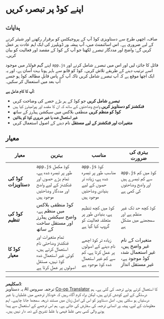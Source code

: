 <!--
CO_OP_TRANSLATOR_METADATA:
{
  "original_hash": "c162b3b3a1cafc1483c8015e9b266f0d",
  "translation_date": "2025-10-22T15:08:43+00:00",
  "source_file": "6-space-game/3-moving-elements-around/assignment.md",
  "language_code": "ur"
}
-->
# اپنے کوڈ پر تبصرہ کریں

## ہدایات

صاف، اچھی طرح سے دستاویزی کوڈ آپ کے پروجیکٹس کو برقرار رکھنے اور شیئر کرنے کے لیے ضروری ہے۔ اس اسائنمنٹ میں، آپ پیشہ ور ڈویلپرز کی ایک اہم عادت پر عمل کریں گے: واضح اور مددگار تبصرے لکھنا جو آپ کے کوڈ کے مقصد اور فعالیت کو بیان کریں۔

اپنے گیم فولڈر میں موجود `app.js` فائل کا جائزہ لیں اور اس میں تبصرے شامل کرنے اور اسے ترتیب دینے کے طریقے تلاش کریں۔ کوڈ کو قابو سے باہر ہونا بہت آسان ہے، اور یہ ایک اچھا موقع ہے کہ آپ تبصرے شامل کریں تاکہ آپ کے پاس قابلِ مطالعہ کوڈ ہو جسے آپ بعد میں استعمال کر سکیں۔

**آپ کا کام شامل ہے:**
- **تبصرے شامل کریں** جو کوڈ کے ہر بڑے حصے کی وضاحت کریں
- **فنکشنز کو دستاویز کریں** واضح وضاحتوں کے ساتھ کہ ان کا مقصد اور پیرامیٹرز کیا ہیں
- **کوڈ کو منظم کریں** منطقی بلاکس میں سیکشن ہیڈرز کے ساتھ
- **غیر استعمال شدہ یا غیر ضروری کوڈ کو ہٹائیں**
- **متغیرات اور فنکشنز کے لیے مستقل** نام دینے کے اصول استعمال کریں

## معیار

| معیار | بہترین | مناسب | بہتری کی ضرورت |
| ------ | ------- | ------- | --------------- |
| **کوڈ کی دستاویزات** | `app.js` کوڈ مکمل طور پر تبصرہ شدہ ہے، تمام بڑے حصوں اور فنکشنز کے لیے واضح اور مددگار وضاحتیں موجود ہیں | `app.js` کوڈ مناسب طور پر تبصرہ شدہ ہے، زیادہ تر حصوں کے لیے بنیادی وضاحتیں موجود ہیں | `app.js` کوڈ میں کم سے کم تبصرے ہیں اور واضح وضاحتوں کی کمی ہے |
| **کوڈ کی تنظیم** | کوڈ منطقی بلاکس میں منظم ہے، واضح سیکشن ہیڈرز اور مستقل ساخت کے ساتھ | کوڈ میں کچھ تنظیم ہے، بنیادی طور پر متعلقہ فعالیت کو گروپ کیا گیا ہے | کوڈ کچھ حد تک غیر منظم ہے اور سمجھنے میں مشکل ہے |
| **کوڈ کا معیار** | تمام متغیرات اور فنکشنز وضاحتی نام استعمال کرتے ہیں، کوئی غیر استعمال شدہ کوڈ نہیں، مستقل اصولوں پر عمل کرتا ہے | زیادہ تر کوڈ اچھے نام دینے کے اصولوں پر عمل کرتا ہے، کم سے کم غیر استعمال شدہ کوڈ موجود ہے | متغیرات کے نام غیر واضح ہیں، غیر استعمال شدہ کوڈ موجود ہے، غیر مستقل انداز |

---

**ڈسکلیمر**:  
یہ دستاویز AI ترجمہ سروس [Co-op Translator](https://github.com/Azure/co-op-translator) کا استعمال کرتے ہوئے ترجمہ کی گئی ہے۔ ہم درستگی کے لیے کوشش کرتے ہیں، لیکن براہ کرم آگاہ رہیں کہ خودکار ترجمے میں غلطیاں یا غیر درستیاں ہو سکتی ہیں۔ اصل دستاویز کو اس کی اصل زبان میں مستند ذریعہ سمجھا جانا چاہیے۔ اہم معلومات کے لیے، پیشہ ور انسانی ترجمہ کی سفارش کی جاتی ہے۔ ہم اس ترجمے کے استعمال سے پیدا ہونے والی کسی بھی غلط فہمی یا غلط تشریح کے ذمہ دار نہیں ہیں۔